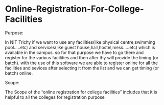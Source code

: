 Online-Registration-For-College-Facilities
==========================================
Purpose:


In NIT Trichy if we want to use any facilities(like physical centre,swimming pool.....etc)
and services(like guest house,hall,hostel,mess.....etc) which is available in the campus.
so for that purpose we have to go there and register for the various facilities 
and then after thy will provide the timing (or batch).
with the use of this software we are able to register online for all the facilities and sevices
after selecting it from the list and we can get timing (or batch) online.


Scope:


The Scope of the “online registration for college facilities” includes that it is helpful to all the colleges 
for registration purpose
